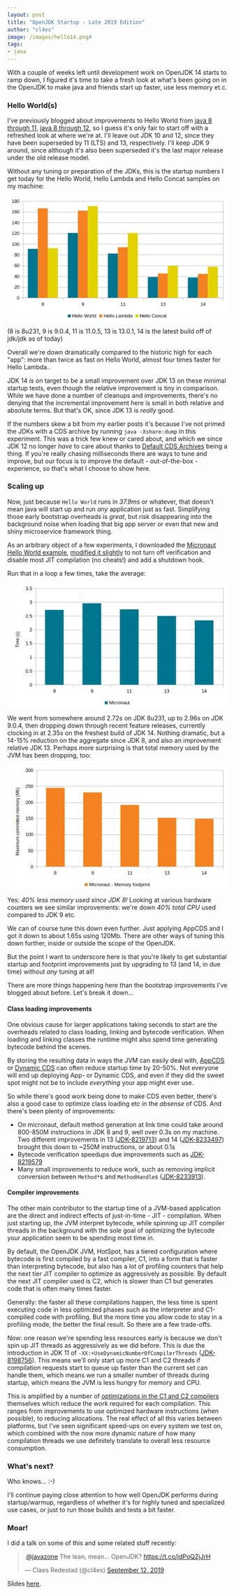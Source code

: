 ```yaml
---
layout: post
title: "OpenJDK Startup - Late 2019 Edition"
author: "cl4es"
image: /images/hello14.png#
tags:
- java
---
```


With a couple of weeks left until development work on OpenJDK 14 starts to ramp down, I figured it's time to take a fresh look at what's been going on in the OpenJDK to make java and friends start up faster, use less memory et.c.

### Hello World(s)

I've previously blogged about improvements to Hello World from [java 8 through 11](https://cl4es.github.io/2018/11/29/OpenJDK-Startup-From-8-Through-11.html), [java 8 through 12](https://cl4es.github.io/2018/12/28/Preview-OpenJDK-12-Startup.html), so I guess
it's only fair to start off with a refreshed look at where we're at. I'll leave out JDK 10 and 12, since they have been superseded by 11 (LTS) and 13, respectively. I'll keep JDK 9 around, since although it's also been superseded it's the last major release under the old release model.

Without any tuning or preparation of the JDKs, this is the startup numbers I get today for the Hello World, Hello Lambda and Hello Concat samples on my machine:

<img src="/images/hello14.png" alt="Hello World, Lambda and Concat numbers from 8-14"/>

(8 is 8u231, 9 is 9.0.4, 11 is 11.0.5, 13 is 13.0.1, 14 is the latest build off of jdk/jdk as of today)

Overall we're down dramatically compared to the historic high for each "app": more than twice as fast on Hello World, almost four times faster for Hello Lambda..

JDK 14 *is* on target to be a small improvement over JDK 13 on these minimal startup tests, even though the relative improvement is tiny in comparison. While we have done a number of cleanups and improvements, there's no denying that the incremental improvement here is small in both relative and absolute terms. But that's OK, since JDK 13 is _really_ good.

If the numbers skew a bit from my earlier posts it's because I've not primed the JDKs with a CDS archive by running `java -Xshare:dump` in this experiment. This was a trick few knew or cared about, and which we since JDK 12 no longer _have_ to care about thanks to [Default CDS Archives](https://openjdk.java.net/jeps/341) being a thing. If you're really chasing milliseconds there are ways to tune and improve, but our focus is to improve the default - out-of-the-box - experience, so that's what I choose to show here.

### Scaling up

Now, just because `Hello World` runs in _37.9ms_ or whatever, that doesn't mean java will start up and run _any_ application just as fast. Simplifying those early bootstrap overheads is _great_, but risk disappearing into the background noise when loading that big app server or even that new and shiny microservice framework thing.

As an arbitrary object of a few experiments, I downloaded the [Micronaut Hello World example](https://github.com/micronaut-projects/micronaut-examples/tree/master/hello-world-java), [modified it slightly](/snippets/micronaut.patch) to not turn off verification and disable most JIT compilation (no cheats!) and add a shutdown hook.

Run that in a loop a few times, take the average:

<img src="/images/micronaut14.png" alt="Micronaut startup timings" />

We went from somewhere around 2.72s on JDK 8u231, up to 2.96s on JDK 9.0.4, then dropping down through recent feature releases, currently clocking in at 2.35s on the freshest build of JDK 14. Nothing dramatic, but a 14-15% reduction on the aggregate since JDK 8, and also an improvement relative JDK 13. 
Perhaps more surprising is that total memory used by the JVM has been dropping, too:

<img src="/images/micronaut14-footprint.png" alt="Micronaut max memory usage" />

Yes: _40% less memory used since JDK 8!_ Looking at various hardware counters we see similar improvements: we're down *40% total CPU* used compared to JDK 9 etc. 

We can of course tune this down even further. Just applying AppCDS and I got it down to about 1.65s using 120Mb. There are other ways of tuning this down further, inside or outside the scope of the OpenJDK.

But the point I want to underscore here is that you're likely to get substantial startup and footprint improvements just by upgrading to 13 (and 14, in due time) without _any_ tuning at all!

There are more things happening here than the bootstrap improvements I've blogged about before. Let's break it down...

#### Class loading improvements

One obvious cause for larger applications taking seconds to start are the overheads related to class loading, linking and bytecode verification. When loading and linking classes the runtime might also spend time generating bytecode behind the scenes. 

By storing the resulting data in ways the JVM can easily deal with, [AppCDS](https://blog.codefx.org/java/application-class-data-sharing/) or [Dynamic CDS](https://openjdk.java.net/jeps/350) can often reduce startup time by 20-50%. Not everyone will end up deploying App- or Dynamic CDS, and even if they did the sweet spot might not be to include _everything_ your app might ever use.

So while there's good work being done to make CDS even better, there's also a good case to optimize class loading etc in the _absense_ of CDS. And there's been plenty of improvements:

- On micronaut, default method generation at link time could take around 800-850M instructions in JDK 8 and 9, well over 0.3s on my machine. Two different improvements in 13 ([JDK-8219713](https://bugs.openjdk.java.net/browse/JDK-8219713)) and 14 ([JDK-8233497](https://bugs.openjdk.java.net/browse/JDK-8233497)) brought this down to ~250M instructions, or about 0.1s
- Bytecode verification speedups due improvements such as [JDK-8219579](https://bugs.openjdk.java.net/browse/JDK-8219579)
- Many small improvements to reduce work, such as removing implicit conversion between `Method*`s and `MethodHandle`s ([JDK-8233913](https://bugs.openjdk.java.net/browse/JDK-8233913)).

#### Compiler improvements

The other main contributor to the startup time of a JVM-based application are the direct and indirect effects of just-in-time - JIT - compilation. When just starting up, the JVM interpret bytecode, while spinning up JIT compiler threads in the background with the sole goal of optimizing the bytecode your application seem to be spending most time in. 

By default, the OpenJDK JVM, HotSpot, has a tiered configuration where bytecode is first compiled by a fast compiler, C1, into a form that is faster than interpreting bytecode, but also has a lot of profiling counters that help the next tier JIT compiler to optimize as aggressively as possible. By default the next JIT compiler used is C2, which is slower than C1 but generates code that is often many times faster.

Generally: the faster all these compilations happen, the less time is spent executing code in less optimized phases such as the interpreter and C1-compiled code with profiling. But the more time you allow code to stay in a profiling mode, the better the final result. So there are a few trade-offs.

Now: one reason we're spending less resources early is because we don't spin up JIT threads as aggressively as we did before. This is due the introduction in JDK 11 of `-XX:+UseDynamicNumberOfCompilerThreads` ([JDK-8198756](https://bugs.openjdk.java.net/browse/JDK-8198756)). This means we'll only start up more C1 and C2 threads if compilation requests start to queue up faster than the current set can handle them, which means we run a smaller number of threads during startup, which means the JVM is less hungry for memory and CPU.

This is amplified by a number of [optimizations in the C1 and C2 compilers](https://bugs.openjdk.java.net/issues/?jql=labels%20in%20(startup)%20and%20subcomponent%20%3D%20compiler%20and%20status%20in%20(Resolved)%20and%20fixVersion%20in%20(9%2C%2010%2C%2011%2C%2012%2C%2013%2C%2014)) themselves which reduce the work required for each compilation. This ranges from improvements to use optimized hardware instructions (when possible), to reducing allocations. The real effect of all this varies between platforms, but I've seen significant speed-ups on every system we test on, which combined with the now more dynamic nature of how many compilation threads we use definitely translate to overall less resource consumption.

### What's next? 

Who knows... :-) 

I'll continue paying close attention to how well OpenJDK performs during startup/warmup, regardless of whether it's for highly tuned and specialized use cases, or just to run those builds and tests a bit faster.

### Moar!

I did a talk on some of this and some related stuff recently:

<blockquote class="twitter-tweet"><p lang="in" dir="ltr">.<a href="https://twitter.com/javazone?ref_src=twsrc%5Etfw">@javazone</a> The lean, mean... OpenJDK? <a href="https://t.co/jdPoQ2jJrH">https://t.co/jdPoQ2jJrH</a></p>&mdash; Claes Redestad (@cl4es) <a href="https://twitter.com/cl4es/status/1172147472501751812?ref_src=twsrc%5Etfw">September 12, 2019</a></blockquote> <script async src="https://platform.twitter.com/widgets.js" charset="utf-8"></script> 

Slides [here](http://cr.openjdk.java.net/~redestad/slides/lean_mean_openjdk.pdf).

